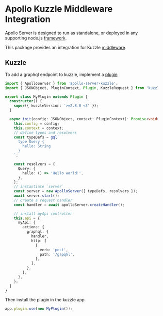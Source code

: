 # Apollo Kuzzle Middleware Integration

Apollo Server is designed to run as standalone, or deployed in any supporting node.js [framework](https://www.apollographql.com/docs/apollo-server/integrations/middleware/).

This package provides an integration for Kuzzle [middleware](https://kuzzle.io/products/by-product/middleware/).

## Kuzzle

To add a graphql endpoint to kuzzle, implement a [plugin](https://docs.kuzzle.io/core/2/guides/develop-on-kuzzle/external-plugins/)

```ts
import { ApolloServer } from 'apollo-server-kuzzle';
import { JSONObject, PluginContext, Plugin, KuzzleRequest } from 'kuzzle';

export class MyPlugin extends Plugin {
  constructor() {
    super({ kuzzleVersion: '>=2.8.0 <3' });
  }

  async init(config: JSONObject, context: PluginContext): Promise<void> {
    this.config = config;
    this.context = context;
    // define types and resolvers
    const typeDefs = gql`
      type Query {
        hello: String
      }
    `;

    const resolvers = {
      Query: {
        hello: () => 'Hello world!',
      },
    };
    // instantiate `server`
    const server = new ApolloServer({ typeDefs, resolvers });
    await server.start();
    // create a request handler
    const handler = await apolloServer.createHandler();

    // install myApi controller
    this.api = {
      myApi: {
        actions: {
          graphql: {
            handler,
            http: [
              {
                verb: 'post',
                path: '/gapqhl',
              },
            ],
          },
        },
      },
    };
  }
}
```

Then install the plugin in the kuzzle app.

```ts
app.plugin.use(new MyPlugin());
```
